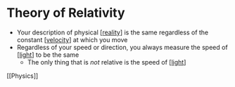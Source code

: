 # Theory of Relativity

- Your description of physical [[reality]] is the same regardless of the constant [[velocity]] at which you move
- Regardless of your speed or direction, you always measure the speed of [[light]] to be the same
  - The only thing that is *not* relative is the speed of [[light]]

[[Physics]]

[//begin]: # "Autogenerated link references for markdown compatibility"
[reality]: reality "Reality"
[velocity]: velocity "Velocity"
[light]: light "Light"
[//end]: # "Autogenerated link references"